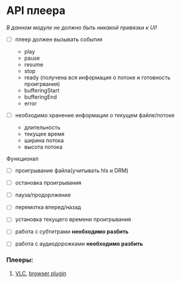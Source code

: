 # API плеера
_В данном модуле не должно быть никакой привязки к UI!_

* [ ] плеер должен вызывать события
    * play
    * pause
    * resume
    * stop
    * ready (получена вся информация о потоке и готовность проигрвания)
    * bufferingStart
    * bufferingEnd
    * error

* [ ] необходимо хранение информации о текущем файле/потоке
    * длительность
    * текущее время
    * ширина потока
    * высота потока

Функционал
* [ ] проигрывание файла(учитывать hls и DRM)
* [ ] остановка проигрывания
* [ ] пауза/продорлжение
* [ ] перемотка вперед/назад
* [ ] установка текущего времени проигрывания
* [ ] работа с субтитрами **необходимо разбить**
* [ ] работа с аудиодорожками **необходимо разбить**


### Плееры:

1. [VLC](https://ru.wikipedia.org/wiki/VLC), [browser plugin](https://wiki.videolan.org/Documentation:WebPlugin/)
